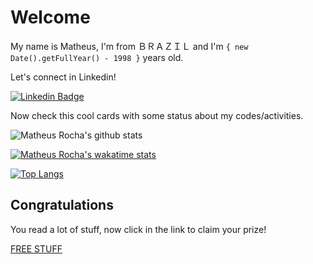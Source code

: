 # Welcome

My name is Matheus, I'm from ＢＲＡＺＩＬ and I'm `{ new Date().getFullYear() - 1998 }`
years old.

Let's connect in Linkedin!

[![Linkedin Badge](https://img.shields.io/badge/-LinkedIn-blue?style=for-the-badge&logo=Linkedin&logoColor=white&link=https://linkedin.com/in/mrochasilva98)](https://linkedin.com/in/mrochasilva98)

Now check this cool cards with some status about my codes/activities.

![Matheus Rocha's github stats](https://github-readme-stats.vercel.app/api?username=mrocha98&theme=great-gatsby&count_private=true&show_icons=true)

[![Matheus Rocha's wakatime stats](https://github-readme-stats.vercel.app/api/wakatime?username=mrocha98&theme=great-gatsby)](https://github.com/anuraghazra/github-readme-stats)

[![Top Langs](https://github-readme-stats.vercel.app/api/top-langs/?username=mrocha98&theme=great-gatsby&layout=compact&langs_count=10)](https://github.com/mrocha98/github-readme-stats)

## Congratulations

You read a lot of stuff, now click in the link to claim your prize!

[FREE STUFF](https://bit.ly/37lHPPa)
